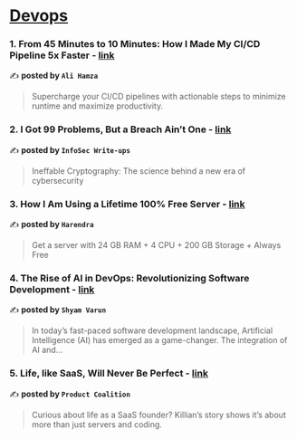 
<h1><a href=https://medium.com/tag/devops/recommended target="_blank" rel="noopener noreferrer">Devops</a></h1>
<h3>1. From 45 Minutes to 10 Minutes: How I Made My CI/CD Pipeline 5x Faster - <a href="https://medium.com/@ali_hamza/from-45-minutes-to-10-minutes-how-i-made-my-ci-cd-pipeline-5x-faster-9e8bbacc6f29" target="_blank" rel="noopener noreferrer">link</a></h3>

✍️ **posted by `Ali Hamza`**

<blockquote>Supercharge your CI/CD pipelines with actionable steps to minimize runtime and maximize productivity.</blockquote>

<h3>2. I Got 99 Problems, But a Breach Ain’t One - <a href="https://medium.com/bugbountywriteup/i-got-99-problems-but-a-breach-aint-one-1446ba45d2ca" target="_blank" rel="noopener noreferrer">link</a></h3>

✍️ **posted by `InfoSec Write-ups`**

<blockquote>Ineffable Cryptography: The science behind a new era of cybersecurity</blockquote>

<h3>3. How I Am Using a Lifetime 100% Free Server - <a href="https://medium.com/@harendra21/how-i-am-using-a-lifetime-100-free-server-bd241e3a347a" target="_blank" rel="noopener noreferrer">link</a></h3>

✍️ **posted by `Harendra`**

<blockquote>Get a server with 24 GB RAM + 4 CPU + 200 GB Storage + Always Free</blockquote>

<h3>4. The Rise of AI in DevOps: Revolutionizing Software Development - <a href="https://medium.com/@shyamvarun2004/the-rise-of-ai-in-devops-revolutionizing-software-development-3457c1a16ec1" target="_blank" rel="noopener noreferrer">link</a></h3>

✍️ **posted by `Shyam Varun`**

<blockquote>In today’s fast-paced software development landscape, Artificial Intelligence (AI) has emerged as a game-changer. The integration of AI and…</blockquote>

<h3>5. Life, like SaaS, Will Never Be Perfect - <a href="https://medium.com/managing-digital-products/life-like-saas-will-never-be-perfect-d1ef04b60109" target="_blank" rel="noopener noreferrer">link</a></h3>

✍️ **posted by `Product Coalition`**

<blockquote>Curious about life as a SaaS founder? Killian’s story shows it’s about more than just servers and coding.</blockquote>

